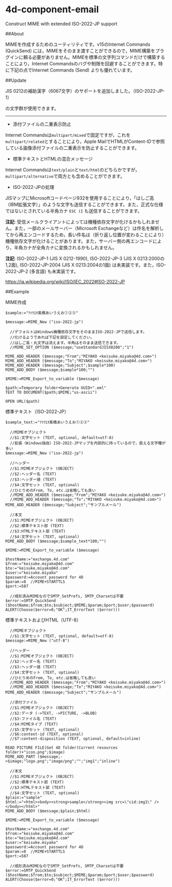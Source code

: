 # 4d-component-email
Construct MIME with extended ISO-2022-JP support

##About

MIMEを作成するためのユーティリティです。v15のInternet Commands (QuickSend) には，MIMEをそのまま渡すことができるので，MIME構築をプラグインに頼る必要がありません。MIMEを標準の文字列コマンドだけで構築することにより，Internet Commandsのバグや制限を回避することができます。特に下記の点でInternet Commands (Send) よりも優れています。

##Update

JIS 0212の補助漢字（6067文字）のサポートを追加しました。（ISO-2022-JP-1）

[](SAMPLE.md)の文字群が使用できます。

---

* 添付ファイルの二重表示防止

Internet Commandsは``multipart/mixed``で固定ですが，これを``multipart/related``とすることにより，Apple MailでHTMLがContent-IDで参照している画像添付ファイルの二重表示を防止することができます。

* 標準テキストとHTMLの混合メッセージ

Internet Commandsは``text/plain``と``text/html``のどちらかですが，``multipart/alternative``で両方とも含めることができます。

* ISO-2022-JPの処理

JISマップにMicrosoftコードページ932を使用することにより，「はしご高（IBM拡張文字）」のような文字も送信することができます。また，正式な仕様ではないとされている半角カナ ``ESC (I`` も送信することができます。

**注記**: 受信メールクライアントによっては機種依存文字が化けるかもしれません。また，一部のメールサーバー（Microsoft Exchangeなど）は件名を解析してから再エンコードするため，長い件名は（折り返し位置が変わることにより）機種依存文字が化けることがあります。また，サーバー側の再エンコードにより，半角カナが全角カナに変換されるかもしれません。

**注記**: ISO-2022-JP-1 (JIS X 0212-1990), ISO-2022-JP-3 (JIS X 0213:2000の1,2面), ISO-2022-JP-2004 (JIS X 0213:2004の1面) は未実装です。また，ISO-2022-JP-2 (多言語) も未実装です。

https://ja.wikipedia.org/wiki/ISO/IEC_2022#ISO-2022-JP

##Example

MIME作成

```
$sample:="ｱｲｳｴｵ髙橋あいうえお①②③"

$message:=MIME_New ("iso-2022-jp")

  //デフォルトはWindows機種依存文字をそのままISO-2022-JPで送信します。
  //化けるようであれば下記を設定してください。
  //はしご高・丸文字は消えます。半角はそのまま送信できます。
  //MIME_SET_OPTION ($message;"useStandardJISX0208";"1")

MIME_ADD_HEADER ($message;"From";"MIYAKO <keisuke.miyako@4d.com>")
MIME_ADD_HEADER ($message;"To";"MIYAKO <keisuke.miyako@4d.com>")
MIME_ADD_HEADER ($message;"Subject";$sample*100)
MIME_ADD_BODY ($message;$sample*100;"")

$MIME:=MIME_Export_to_variable ($message)

$path:=Temporary folder+Generate UUID+".eml"
TEXT TO DOCUMENT($path;$MIME;"us-ascii")

OPEN URL($path)
```

標準テキスト（ISO-2022-JP）

```
$sample_text:="ｱｲｳｴｵ髙橋あいうえお①②③"

  //MIMEオブジェクト
  //$1:文字セット (TEXT, optional, default=utf-8)
  //拡張（Windows独自）ISO-2022-JPマップを内部的に持っているので，扱える文字種が多い
$message:=MIME_New ("iso-2022-jp")

  //ヘッダー
  //$1:MIMEオブジェクト (OBJECT)
  //$2:ヘッダー名 (TEXT)
  //$3:ヘッダー値 (TEXT)
  //$4:文字セット (TEXT, optional)
  //ひとりめのFrom, To, etc.は省略しても良い
  //MIME_ADD_HEADER ($message;"From";"MIYAKO <keisuke.miyako@4d.com>")
  //MIME_ADD_HEADER ($message;"To";"MIYAKO <keisuke.miyako@4d.com>")
MIME_ADD_HEADER ($message;"Subject";"サンプルメール")

  //本文
  //$1:MIMEオブジェクト (OBJECT)
  //$2:標準テキスト部 (TEXT)
  //$3:HTMLテキスト部 (TEXT)
  //$4:文字セット (TEXT, optional)
MIME_ADD_BODY ($message;$sample_text*100;"")

$MIME:=MIME_Export_to_variable ($message)

$hostName:="exchange.4d.com"
$from:="keisuke.miyako@4d.com"
$to:="keisuke.miyako@4d.com"
$user:="keisuke.miyako"
$password:=Account password for 4D
$param:=8  //MIME+STARTTLS
$port:=587

  //成形済みMIMEなのでSMTP_SetPrefs, SMTP_Charsetは不要
$error:=SMTP_QuickSend ($hostName;$from;$to;$subject;$MIME;$param;$port;$user;$password)
ALERT(Choose($error=0;"OK";IT_ErrorText ($error)))
```

標準テキストおよびHTML（UTF-8）

```
  //MIMEオブジェクト
  //$1:文字セット (TEXT, optional, default=utf-8)
$message:=MIME_New ("utf-8")

  //ヘッダー
  //$1:MIMEオブジェクト (OBJECT)
  //$2:ヘッダー名 (TEXT)
  //$3:ヘッダー値 (TEXT)
  //$4:文字セット (TEXT, optional)
  //ひとりめのFrom, To, etc.は省略しても良い
  //MIME_ADD_HEADER ($message;"From";"MIYAKO <keisuke.miyako@4d.com>")
  //MIME_ADD_HEADER ($message;"To";"MIYAKO <keisuke.miyako@4d.com>")
MIME_ADD_HEADER ($message;"Subject";"サンプルメール")

  //添付ファイル
  //$1:MIMEオブジェクト (OBJECT)
  //$2:データ (->TEXT, ->PICTURE, ->BLOB)
  //$3:ファイル名 (TEXT)
  //$4:MIMEタイプ (TEXT)
  //$5:文字セット (TEXT, optional)
  //$6:content-id (TEXT, optional)
  //$7:content-disposition (TEXT, optional, default=inline)

READ PICTURE FILE(Get 4D folder(Current resources folder)+"icon.png";$image)
MIME_ADD_PART ($message;->$image;"logo.png";"image/png";"";"img1";"inline")

  //本文
  //$1:MIMEオブジェクト (OBJECT)
  //$2:標準テキスト部 (TEXT)
  //$3:HTMLテキスト部 (TEXT)
  //$4:文字セット (TEXT, optional)
$plain:="sample"
$html:="<html><body><strong>sample</strong><img src=\"cid:img1\" /></body></html>"
MIME_ADD_BODY ($message;$plain;$html)

$MIME:=MIME_Export_to_variable ($message)

$hostName:="exchange.4d.com"
$from:="keisuke.miyako@4d.com"
$to:="keisuke.miyako@4d.com"
$user:="keisuke.miyako"
$password:=Account password for 4D
$param:=8  //MIME+STARTTLS
$port:=587

  //成形済みMIMEなのでSMTP_SetPrefs, SMTP_Charsetは不要
$error:=SMTP_QuickSend ($hostName;$from;$to;$subject;$MIME;$param;$port;$user;$password)
ALERT(Choose($error=0;"OK";IT_ErrorText ($error)))
```
